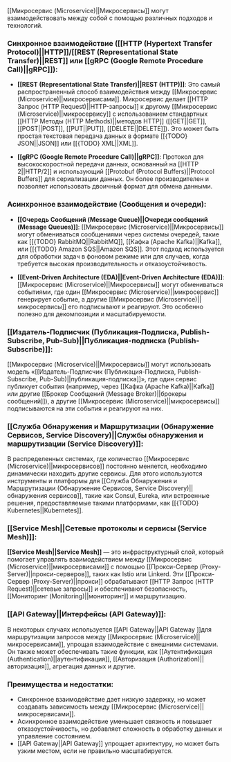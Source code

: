 [[Микросервис (Microservice)||Микросервисы]] могут взаимодействовать между собой с помощью различных подходов и технологий. 


### Синхронное взаимодействие ([[HTTP (Hypertext Transfer Protocol)||HTTP]]/[[REST (Representational State Transfer)||REST]] или [[gRPC (Google Remote Procedure Call)||gRPC]]):

- **[[REST (Representational State Transfer)||REST (HTTP)]]**: Это самый распространенный способ взаимодействия между [[Микросервис (Microservice)||микросервисами]]. Микросервис делает [[HTTP Запрос (HTTP Request)||HTTP-запросы]] к другому [[Микросервис (Microservice)||микросервису]] с использованием стандартных [[HTTP Методы (HTTP Methods)||методов HTTP]] ([[GET||GET]], [[POST||POST]], [[PUT||PUT]], [[DELETE||DELETE]]). Это может быть простая текстовая передача данных в формате [[{TODO} JSON||JSON]] или [[{TODO} XML||XML]].

- **[[gRPC (Google Remote Procedure Call)||gRPC]]**: Протокол для высокоскоростной передачи данных, основанный на [[HTTP 2||HTTP/2]] и использующий [[Protobuf (Protocol Buffers)||Protocol Buffers]] для сериализации данных. Он более производителен и позволяет использовать двоичный формат для обмена данными.


### Асинхронное взаимодействие (Сообщения и очереди):

- **[[Очередь Сообщений (Message Queue)||Очереди сообщений (Message Queues)]]**: [[Микросервис (Microservice)||Микросервисы]] могут обмениваться сообщениями через системы очередей, такие как [[{TODO} RabbitMQ||RabbitMQ]], [[Кафка (Apache Kafka)||Kafka]], или [[{TODO} Amazon SQS||Amazon SQS]]. Этот подход используется для обработки задач в фоновом режиме или для случаев, когда требуется высокая производительность и отказоустойчивость.

- **[[Event-Driven Architecture (EDA)||Event-Driven Architecture (EDA)]]**: [[Микросервис (Microservice)||Микросервисы]] могут обмениваться событиями, где один [[Микросервис (Microservice)||микросервис]] генерирует событие, а другие [[Микросервис (Microservice)||микросервисы]] его подписывают и реагируют. Это особенно полезно для декомпозиции и масштабируемости.


### [[Издатель-Подписчик (Публикация-Подписка, Publish-Subscribe, Pub-Sub)||Публикация-подписка (Publish-Subscribe)]]:

[[Микросервис (Microservice)||Микросервисы]] могут использовать модель «[[Издатель-Подписчик (Публикация-Подписка, Publish-Subscribe, Pub-Sub)||публикация-подписка]]», где один сервис публикует события (например, через [[Кафка (Apache Kafka)||Kafka]] или другие [[Брокер Сообщений (Message Broker)||брокеры сообщений]]), а другие [[Микросервис (Microservice)||микросервисы]] подписываются на эти события и реагируют на них.


### [[Служба Обнаружения и Маршрутизации (Обнаружение Сервисов, Service Discovery)||Службы обнаружения и маршрутизации (Service Discovery)]]:

В распределенных системах, где количество [[Микросервис (Microservice)||микросервисов]] постоянно меняется, необходимо динамически находить другие сервисы. Для этого используются инструменты и платформы для [[Служба Обнаружения и Маршрутизации (Обнаружение Сервисов, Service Discovery)||обнаружения сервисов]], такие как Consul, Eureka, или встроенные решения, предоставляемые такими платформами, как [[{TODO} Kubernetes||Kubernetes]].


### [[Service Mesh||Сетевые протоколы и сервисы (Service Mesh)]]:

**[[Service Mesh||Service Mesh]]** — это инфраструктурный слой, который помогает управлять взаимодействием между [[Микросервис (Microservice)||микросервисами]] с помощью [[Прокси-Сервер (Proxy-Server)||прокси-серверов]], таких как Istio или Linkerd. Эти [[Прокси-Сервер (Proxy-Server)||прокси]] обрабатывают [[HTTP Запрос (HTTP Request)||сетевые запросы]] и обеспечивают безопасность, [[Мониторинг (Monitoring)||мониторинг]] и маршрутизацию.


### [[API Gateway||Интерфейсы (API Gateway)]]:

В некоторых случаях используется [[API Gateway||API Gateway ]]для маршрутизации запросов между [[Микросервис (Microservice)||микросервисами]], упрощая взаимодействие с внешними системами. Он также может обеспечивать такие функции, как [[Аутентификация (Authentication)||аутентификация]], [[Авторизация (Authorization)||авторизация]], агрегация данных и другие.


### Преимущества и недостатки:

- Синхронное взаимодействие дает низкую задержку, но может создавать зависимость между [[Микросервис (Microservice)||микросервисами]].
- Асинхронное взаимодействие уменьшает связность и повышает отказоустойчивость, но добавляет сложность в обработку данных и управление состоянием.
- [[API Gateway||API Gateway]] упрощает архитектуру, но может быть узким местом, если не правильно масштабируется.